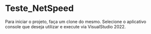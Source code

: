 # Teste_NetSpeed

Para iniciar o projeto, faça um clone do mesmo. Selecione o aplicativo console que deseja utilizar e execute via VisualStudio 2022.
